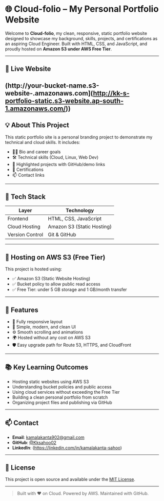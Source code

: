 # 🌐 Cloud-folio – My Personal Portfolio Website

Welcome to **Cloud-folio**, my clean, responsive, static portfolio website designed to showcase my background, skills, projects, and certifications as an aspiring Cloud Engineer. Built with HTML, CSS, and JavaScript, and proudly hosted on **Amazon S3 under AWS Free Tier**.

---

## 🔗 Live Website

(http://your-bucket-name.s3-website-<region>.amazonaws.com](http://kk-s-portfolio-static.s3-website.ap-south-1.amazonaws.com/))
---

## 💡 About This Project

This static portfolio site is a personal branding project to demonstrate my technical and cloud skills. It includes:

- 🧑‍💻 Bio and career goals
- 🛠️ Technical skills (Cloud, Linux, Web Dev)
- 📂 Highlighted projects with GitHub/demo links
- 🧾 Certifications
- 📫 Contact links

---

## 🧰 Tech Stack

| Layer         | Technology            |
|---------------|------------------------|
| Frontend      | HTML, CSS, JavaScript  |
| Cloud Hosting | Amazon S3 (Static Hosting) |
| Version Control | Git & GitHub         |

---

## 🚀 Hosting on AWS S3 (Free Tier)

This project is hosted using:
- ✅ Amazon S3 (Static Website Hosting)
- ✅ Bucket policy to allow public read access
- ✅ Free Tier: under 5 GB storage and 1 GB/month transfer

---

## 📌 Features

- 📱 Fully responsive layout
- 🌙 Simple, modern, and clean UI
- ⚙️ Smooth scrolling and animations
- 🌍 Hosted without any cost on AWS S3
- 🛡️ Easy upgrade path for Route 53, HTTPS, and CloudFront

---

## 📚 Key Learning Outcomes

- Hosting static websites using AWS S3
- Understanding bucket policies and public access
- Using cloud services without exceeding the Free Tier
- Building a clean personal portfolio from scratch
- Organizing project files and publishing via GitHub

---

## 📫 Contact

- **Email**: kamalakanta902@gmail.com
- **GitHub**: [@Kksahoo02](https://github.com/Kksahoo02)  
- **LinkedIn**: (https://linkedin.com/in/kamalakanta-sahoo)

---

## 📜 License

This project is open source and available under the [MIT License](LICENSE).

---

> Built with ❤️ on Cloud. Powered by AWS. Maintained with GitHub.

